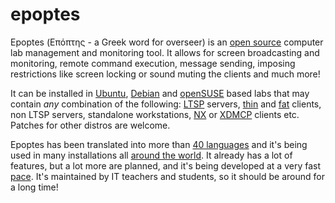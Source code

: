 # epoptes

Epoptes (Επόπτης  - a Greek word for overseer) is an [open source](http://gplv3.fsf.org/) computer lab management and monitoring tool. It allows for screen broadcasting and monitoring, remote command execution, message sending, imposing restrictions like screen locking or sound muting the clients and much more!

It can be installed in [Ubuntu](http://packages.ubuntu.com/epoptes), [Debian](http://packages.debian.org/epoptes) and [openSUSE](http://www.epoptes.org/news/opensusepackagesavailable) based labs that may contain *any* combination of the following: [LTSP](http://www.ltsp.org/) servers, [thin](https://help.ubuntu.com/community/UbuntuLTSP) and [fat](https://help.ubuntu.com/community/UbuntuLTSP/FatClients) clients, non LTSP servers, standalone workstations, [NX](http://en.wikipedia.org/wiki/NX_technology) or [XDMCP](https://wiki.ubuntu.com/xdmcp) clients etc. Patches for other distros are welcome.

Epoptes has been translated into more than [40 languages](https://translations.launchpad.net/epoptes) and it's being used in many installations all [around the world](http://www.ltsp.org/stories/widget-map). It already has a lot of features, but a lot more are planned, and it's being developed at a very fast [pace](https://github.com/Epoptes/epoptes). It's maintained by IT teachers and students, so it should be around for a long time!
